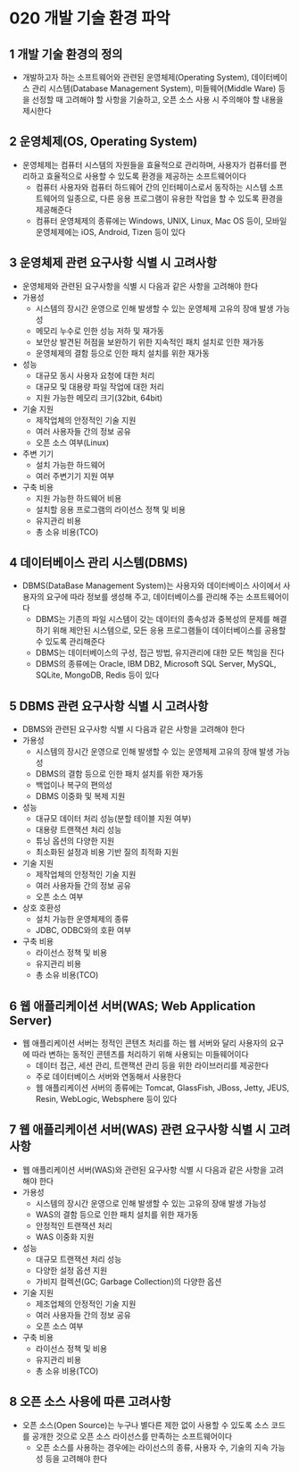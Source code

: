 # 020 개발 기술 환경 파악

## 1 개발 기술 환경의 정의

- 개발하고자 하는 소프트웨어와 관련된 운영체제(Operating System), 데이터베이스 관리 시스템(Database Management System), 미들웨어(Middle Ware) 등을 선정할 때 고려해야 할 사항을 기술하고, 오픈 소스 사용 시 주의해야 할 내용을 제시한다



## 2 운영체제(OS, Operating System)

- 운영체제는 컴퓨터 시스템의 자원들을 효율적으로 관리하며, 사용자가 컴퓨터를 편리하고 효율적으로 사용할 수 있도록 환경을 제공하는 소프트웨어이다
  - 컴퓨터 사용자와 컴퓨터 하드웨어 간의 인터페이스로서 동작하는 시스템 소프트웨어의 일종으로, 다른 응용 프로그램이 유용한 작업을 할 수 있도록 환경을 제공해준다
  - 컴퓨터 운영체제의 종류에는 Windows, UNIX, Linux, Mac OS 등이, 모바일 운영체제에는 iOS, Android, Tizen 등이 있다



## 3 운영체제 관련 요구사항 식별 시 고려사항

- 운영체제와 관련된 요구사항을 식별 시 다음과 같은 사항을 고려해야 한다
- 가용성
  - 시스템의 장시간 운영으로 인해 발생할 수 있는 운영체제 고유의 장애 발생 가능성
  - 메모리 누수로 인한 성능 저하 및 재가동
  - 보안상 발견된 허점을 보완하기 위한 지속적인 패치 설치로 인한 재가동
  - 운영체제의 결함 등으로 인한 패치 설치를 위한 재가동
- 성능
  - 대규모 동시 사용자 요청에 대한 처리
  - 대규모 및 대용량 파일 작업에 대한 처리
  - 지원 가능한 메모리 크기(32bit, 64bit)
- 기술 지원
  - 제작업체의 안정적인 기술 지원
  - 여러 사용자들 간의 정보 공유
  - 오픈 소스 여부(Linux)
- 주변 기기
  - 설치 가능한 하드웨어
  - 여러 주변기기 지원 여부
- 구축 비용
  - 지원 가능한 하드웨어 비용
  - 설치할 응용 프로그램의 라이선스 정책 및 비용
  - 유지관리 비용
  - 총 소유 비용(TCO)



## 4 데이터베이스 관리 시스템(DBMS)

- DBMS(DataBase Management System)는 사용자와 데이터베이스 사이에서 사용자의 요구에 따라 정보를 생성해 주고, 데이터베이스를 관리해 주는 소프트웨어이다
  - DBMS는 기존의 파일 시스템이 갖는 데이터의 종속성과 중복성의 문제를 해결하기 위해 제안된 시스템으로, 모든 응용 프로그램들이 데이터베이스를 공용할 수 있도록 관리해준다
  - DBMS는 데이터베이스의 구성, 접근 방법, 유지관리에 대한 모든 책임을 진다
  - DBMS의 종류에는 Oracle, IBM DB2, Microsoft SQL Server, MySQL, SQLite, MongoDB, Redis 등이 있다



## 5 DBMS 관련 요구사항 식별 시 고려사항

- DBMS와 관련된 요구사항 식별 시 다음과 같은 사항을 고려해야 한다
- 가용성
  - 시스템의 장시간 운영으로 인해 발생할 수 있는 운영체제 고유의 장애 발생 가능성
  - DBMS의 결함 등으로 인한 패치 설치를 위한 재가동
  - 백업이나 복구의 편의성
  - DBMS 이중화 및 복제 지원
- 성능
  - 대규모 데이터 처리 성능(분할 테이블 지원 여부)
  - 대용량 트랜잭션 처리 성능
  - 튜닝 옵션의 다양한 지원
  - 최소화된 설정과 비용 기반 질의 최적화 지원
- 기술 지원
  - 제작업체의 안정적인 기술 지원
  - 여러 사용자들 간의 정보 공유
  - 오픈 소스 여부
- 상호 호환성
  - 설치 가능한 운영체제의 종류
  - JDBC, ODBC와의 호환 여부
- 구축 비용
  - 라이선스 정책 및 비용
  - 유지관리 비용
  - 총 소유 비용(TCO)



## 6 웹 애플리케이션 서버(WAS; Web Application Server)

- 웹 애플리케이션 서버는 정적인 콘텐츠 처리를 하는 웹 서버와 달리 사용자의 요구에 따라 변하는 동적인 콘텐츠를 처리하기 위해 사용되는 미들웨어이다
  - 데이터 접근, 세션 관리, 트랜잭션 관리 등을 위한 라이브러리를 제공한다
  - 주로 데이터베이스 서버와 연동해서 사용한다
  - 웹 애플리케이션 서버의 종류에는 Tomcat, GlassFish, JBoss, Jetty, JEUS, Resin, WebLogic, Websphere 등이 있다



## 7 웹 애플리케이션 서버(WAS) 관련 요구사항 식별 시 고려사항

- 웹 애플리케이션 서버(WAS)와 관련된 요구사항 식별 시 다음과 같은 사항을 고려해야 한다
- 가용성
  - 시스템의 장시간 운영으로 인해 발생할 수 있는 고유의 장애 발생 가능성
  - WAS의 결함 등으로 인한 패치 설치를 위한 재가동
  - 안정적인 트랜잭션 처리
  - WAS 이중화 지원
- 성능
  - 대규모 트랜잭션 처리 성능
  - 다양한 설정 옵션 지원
  - 가비지 컬렉션(GC; Garbage Collection)의 다양한 옵션
- 기술 지원
  - 제조업체의 안정적인 기술 지원
  - 여러 사용자들 간의 정보 공유
  - 오픈 소스 여부
- 구축 비용
  - 라이선스 정책 및 비용
  - 유지관리 비용
  - 총 소유 비용(TCO)



## 8 오픈 소스 사용에 따른 고려사항

- 오픈 소스(Open Source)는 누구나 별다른 제한 없이 사용할 수 있도록 소스 코드를 공개한 것으로 오픈 소스 라이선스를 만족하는 소프트웨어이다
  - 오픈 소스를 사용하는 경우에는 라이선스의 종류, 사용자 수, 기술의 지속 가능성 등을 고려해야 한다